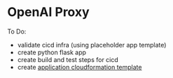 # OpenAI Proxy

To Do:
* validate cicd infra (using placeholder app template)
* create python flask app
* create build and test steps for cicd
* create [application cloudformation template](cicd/3-app/openaiproxy/template.yml)
